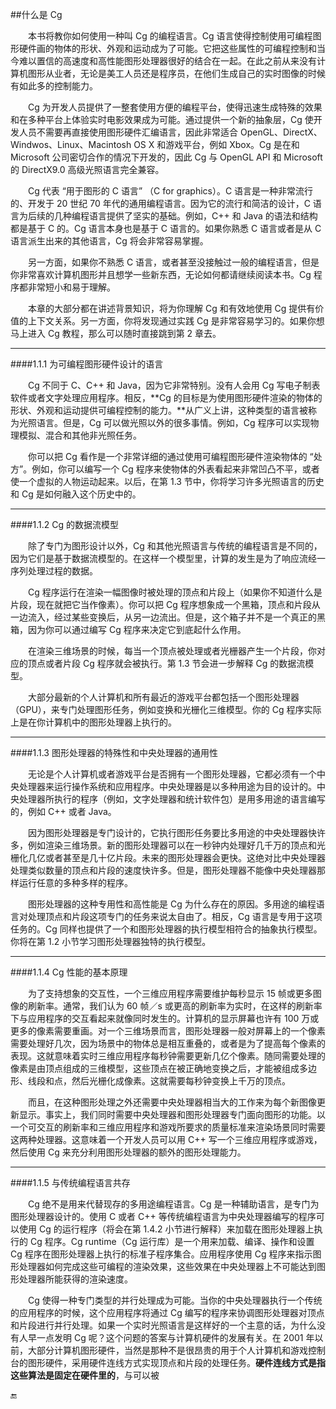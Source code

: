 ##什么是 Cg

&emsp;&emsp;本书将教你如何使用一种叫 Cg 的编程语言。Cg 语言使得控制使用可编程图形硬件画的物体的形状、外观和运动成为了可能。它把这些属性的可编程控制和当今难以置信的高速度和高性能图形处理器很好的结合在一起。在此之前从来没有计算机图形从业者，无论是美工人员还是程序员，在他们生成自己的实时图像的时候有如此多的控制能力。

&emsp;&emsp;Cg 为开发人员提供了一整套使用方便的编程平台，使得迅速生成特殊的效果和在多种平台上体验实时电影效果成为可能。通过提供一个新的抽象层，Cg 使开发人员不需要再直接使用图形硬件汇编语言，因此非常适合 OpenGL、DirectX、Windwos、Linux、Macintosh OS X 和游戏平台，例如 Xbox。Cg 是在和 Microsoft 公司密切合作的情况下开发的，因此 Cg 与 OpenGL API 和 Microsoft 的 DirectX9.0 高级光照语言完全兼容。 

&emsp;&emsp;Cg 代表 “用于图形的 C 语言” （C for graphics）。C 语言是一种非常流行的、开发于 20 世纪 70 年代的通用编程语言。因为它的流行和简洁的设计，C 语言为后续的几种编程语言提供了坚实的基础。例如，C++ 和 Java 的语法和结构都是基于 C 的。Cg 语言本身也是基于 C 语言的。如果你熟悉 C 语言或者是从 C 语言派生出来的其他语言，Cg 将会非常容易掌握。

&emsp;&emsp;另一方面，如果你不熟悉 C 语言，或者甚至没接触过一般的编程语言，但是你非常喜欢计算机图形并且想学一些新东西，无论如何都请继续阅读本书。Cg 程序都非常短小和易于理解。

&emsp;&emsp;本章的大部分都在讲述背景知识，将为你理解 Cg 和有效地使用 Cg 提供有价值的上下文关系。另一方面，你将发现通过实践 Cg 是非常容易学习的。如果你想马上进入 Cg 教程，那么可以随时直接跳到第 2 章去。

---

####1.1.1 为可编程图形硬件设计的语言

&emsp;&emsp;Cg 不同于 C、C++ 和 Java，因为它非常特别。没有人会用 Cg 写电子制表软件或者文字处理应用程序。相反，**Cg 的目标是为使用图形硬件渲染的物体的形状、外观和运动提供可编程控制的能力。**从广义上讲，这种类型的语言被称为光照语言。但是，Cg 可以做光照以外的很多事情。例如，Cg 程序可以实现物理模拟、混合和其他非光照任务。

&emsp;&emsp;你可以把 Cg 看作是一个非常详细的通过使用可编程图形硬件渲染物体的 “处方”。例如，你可以编写一个 Cg 程序来使物体的外表看起来非常凹凸不平，或者使一个虚拟的人物运动起来。以后，在第 1.3 节中，你将学习许多光照语言的历史和 Cg 是如何融入这个历史中的。

---

####1.1.2 Cg 的数据流模型

&emsp;&emsp;除了专门为图形设计以外，Cg 和其他光照语言与传统的编程语言是不同的，因为它们是基于数据流模型的。在这样一个模型里，计算的发生是为了响应流经一序列处理过程的数据。

&emsp;&emsp;Cg 程序运行在渲染一幅图像时被处理的顶点和片段上（如果你不知道什么是片段，现在就把它当作像素）。你可以把 Cg 程序想象成一个黑箱，顶点和片段从一边流入，经过某些变换后，从另一边流出。但是，这个箱子并不是一个真正的黑箱，因为你可以通过编写 Cg 程序来决定它到底起什么作用。

&emsp;&emsp;在渲染三维场景的时候，每当一个顶点被处理或者光栅器产生一个片段，你对应的顶点或者片段 Cg 程序就会被执行。第 1.3 节会进一步解释 Cg 的数据流模型。

&emsp;&emsp;大部分最新的个人计算机和所有最近的游戏平台都包括一个图形处理器（GPU），来专门处理图形任务，例如变换和光栅化三维模型。你的 Cg 程序实际上是在你计算机中的图形处理器上执行的。

---

####1.1.3 图形处理器的特殊性和中央处理器的通用性

&emsp;&emsp;无论是个人计算机或者游戏平台是否拥有一个图形处理器，它都必须有一个中央处理器来运行操作系统和应用程序。中央处理器是以多种用途为目的设计的。中央处理器所执行的程序（例如，文字处理器和统计软件包）是用多用途的语言编写的，例如 C++ 或者 Java。

&emsp;&emsp;因为图形处理器是专门设计的，它执行图形任务要比多用途的中央处理器快许多，例如渲染三维场景。新的图形处理器可以在一秒钟内处理好几千万的顶点和光栅化几亿或者甚至是几十亿片段。未来的图形处理器会更快。这绝对比中央处理器处理类似数量的顶点和片段的速度快许多。但是，图形处理器不能像中央处理器那样运行任意的多种多样的程序。

&emsp;&emsp;图形处理器的这种专用性和高性能是 Cg 为什么存在的原因。多用途的编程语言对处理顶点和片段这项专门的任务来说太自由了。相反，Cg 语言是专用于这项任务的。Cg 同样也提供了一个和图形处理器的执行模型相符合的抽象执行模型。你将在第 1.2 小节学习图形处理器独特的执行模型。

---

####1.1.4 Cg 性能的基本原理

&emsp;&emsp;为了支持想象的交互性，一个三维应用程序需要维护每秒显示 15 帧或更多图像的刷新率。通常，我们认为 60 帧／s 或更高的刷新率为实时，在这样的刷新率下与应用程序的交互看起来就像同时发生的。计算机的显示屏幕也许有 100 万或更多的像素需要重画。对一个三维场景而言，图形处理器一般对屏幕上的一个像素需要处理好几次，因为场景中的物体总是相互重叠的，或者是为了提高每个像素的表现。这就意味着实时三维应用程序每秒钟需要更新几亿个像素。随同需要处理的像素是由顶点组成的三维模型，这些顶点在被正确地变换之后，才能被组成多边形、线段和点，然后光栅化成像素。这就需要每秒钟变换上千万的顶点。

&emsp;&emsp;而且，在这种图形处理之外还需要中央处理器相当大的工作来为每个新图像更新显示。事实上，我们同时需要中央处理器和图形处理器专门面向图形的功能。以一个可交互的刷新率和三维应用程序和游戏所要求的质量标准来渲染场景同时需要这两种处理器。这意味着一个开发人员可以用 C++  写一个三维应用程序或游戏，然后使用 Cg 来充分利用图形处理器的额外的图形处理能力。


---

####1.1.5 与传统编程语言共存

&emsp;&emsp;Cg 绝不是用来代替现存的多用途编程语言。Cg 是一种辅助语言，是专门为图形处理器设计的。使用 C 或者 C++ 等传统编程语言为中央处理器编写的程序可以使用 Cg 的运行程序（将会在第 1.4.2 小节进行解释）来加载在图形处理器上执行的 Cg 程序。Cg runtime（Cg 运行库）是一个用来加载、编译、操作和设置 Cg 程序在图形处理器上执行的标准子程序集合。应用程序使用 Cg 程序来指示图形处理器如何完成这些可编程的渲染效果，这些效果在中央处理器上不可能达到图形处理器所能获得的渲染速度。

&emsp;&emsp;Cg 使得一种专门类型的并行处理成为可能。当你的中央处理器执行一个传统的应用程序的时候，这个应用程序将通过 Cg 编写的程序来协调图形处理器对顶点和片段进行并行处理。如果一个实时光照语言是这样好的一个主意的话，为什么没有人早一点发明 Cg 呢？这个问题的答案与计算机硬件的发展有关。在 2001 年以前，大部分计算机图形硬件，当然是那种不是很昂贵的用于个人计算机和游戏控制台的图形硬件，采用硬件连线方式实现顶点和片段的处理任务。**硬件连线方式是指这些算法是固定在硬件里的**，与可以被








🔚